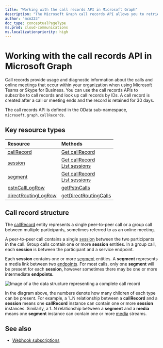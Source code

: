 ```yaml
---
title: "Working with the call records API in Microsoft Graph"
description: "The Microsoft Graph call records API allows you to retrieve usage and diagnostics data for calls and online meetings within your organization."
author: "mcm223"
doc_type: conceptualPageType
ms.prod: cloud-communications
ms.localizationpriority: high
---
```


# Working with the call records API in Microsoft Graph

Call records provide usage and diagnostic information about the calls and online meetings that occur within your organization when using Microsoft Teams or Skype for Business. You can use the call records APIs to subscribe to call records and look up call records by IDs. A call record is created after a call or meeting ends and the record is retained for 30 days.

The call records API is defined in the OData sub-namespace, `microsoft.graph.callRecords`.

## Key resource types

| Resource | Methods |
| :-- | :-- |
| [callRecord](callrecords-callrecord.md) | [Get callRecord](../api/callrecords-callrecord-get.md) |
| [session](callrecords-session.md) | [Get callRecord](../api/callrecords-callrecord-get.md)<br />[List sessions](../api/callrecords-callrecord-list-sessions.md) |
| [segment](callrecords-segment.md) | [Get callRecord](../api/callrecords-callrecord-get.md)<br />[List sessions](../api/callrecords-callrecord-list-sessions.md) |
| [pstnCallLogRow](callrecords-pstncalllogrow.md)|[getPstnCalls](../api/callrecords-callrecord-getpstncalls.md) |
| [directRoutingLogRow](callrecords-directroutinglogrow.md) | [getDirectRoutingCalls](../api/callrecords-callrecord-getdirectroutingcalls.md)|

## Call record structure

The [callRecord](callrecords-callrecord.md) entity represents a single peer-to-peer call or a group call between multiple participants, sometimes referred to as an online meeting.

A peer-to-peer call contains a single [session](callrecords-session.md) between the two participants in the call. Group calls contain one or more **session** entities. In a group call, each **session** is between the participant and a service endpoint.

Each **session** contains one or more [segment](callrecords-segment.md) entities. A **segment** represents a media link between two [endpoints](callrecords-endpoint.md). For most calls, only one **segment** will be present for each **session**, however sometimes there may be one or more intermediate **endpoints**.

![Image of a the data structure representing a complete call record](/graph/images/callrecords-structure.png)

In the diagram above, the numbers denote how many children of each type can be present. For example, a 1..N relationship between a **callRecord** and a **session** means one **callRecord** instance can contain one or more **session** instances. Similarly, a 1..N relationship between a **segment** and a **media** means one **segment** instance can contain one or more [media](callrecords-media.md) streams.

## See also

- [Webhook subscriptions](/graph/api/resources/webhooks?view=graph-rest-1.0&preserve-view=true)

